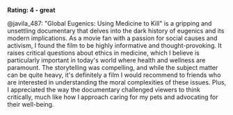 **Rating: 4 - great**

@javila_487: "Global Eugenics: Using Medicine to Kill" is a gripping and unsettling documentary that delves into the dark history of eugenics and its modern implications. As a movie fan with a passion for social causes and activism, I found the film to be highly informative and thought-provoking. It raises critical questions about ethics in medicine, which I believe is particularly important in today's world where health and wellness are paramount. The storytelling was compelling, and while the subject matter can be quite heavy, it's definitely a film I would recommend to friends who are interested in understanding the moral complexities of these issues. Plus, I appreciated the way the documentary challenged viewers to think critically, much like how I approach caring for my pets and advocating for their well-being.
